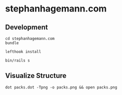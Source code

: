 # stephanhagemann.com

## Development

```
cd stephanhagemann.com
bundle

lefthook install

bin/rails s
```

## Visualize Structure

```
dot packs.dot -Tpng -o packs.png && open packs.png
```
 